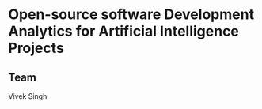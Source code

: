 # Open-source software Development Analytics for Artificial Intelligence Projects

## Team

Vivek Singh


